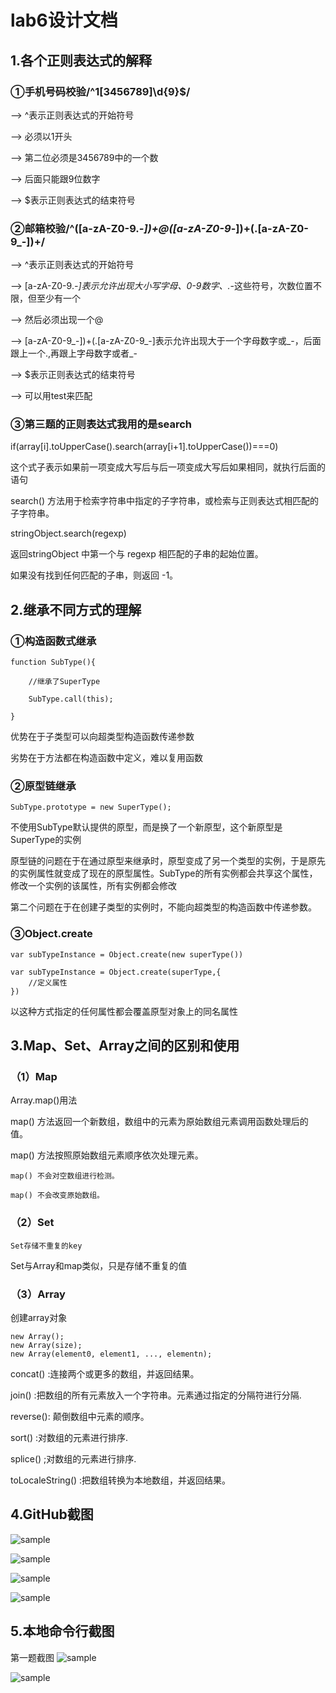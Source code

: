 # lab6设计文档

## 1.各个正则表达式的解释
### ①手机号码校验/^1[3456789]\d{9}$/

--> ^表示正则表达式的开始符号

--> 必须以1开头

--> 第二位必须是3456789中的一个数

--> 后面只能跟9位数字

--> $表示正则表达式的结束符号

### ②邮箱校验/^([a-zA-Z0-9._-])+@([a-zA-Z0-9_-])+(\.[a-zA-Z0-9_-])+/

--> ^表示正则表达式的开始符号

--> [a-zA-Z0-9._-]表示允许出现大小写字母、0-9数字、._-这些符号，次数位置不限，但至少有一个

--> 然后必须出现一个@

--> [a-zA-Z0-9_-])+(\.[a-zA-Z0-9_-]表示允许出现大于一个字母数字或_-，后面跟上一个.,再跟上字母数字或者_-

--> $表示正则表达式的结束符号

--> 可以用test来匹配

### ③第三题的正则表达式我用的是search

if(array[i].toUpperCase().search(array[i+1].toUpperCase())===0)

这个式子表示如果前一项变成大写后与后一项变成大写后如果相同，就执行后面的语句

search() 方法用于检索字符串中指定的子字符串，或检索与正则表达式相匹配的子字符串。

stringObject.search(regexp)

返回stringObject 中第一个与 regexp 相匹配的子串的起始位置。

如果没有找到任何匹配的子串，则返回 -1。

## 2.继承不同方式的理解
### ①构造函数式继承
    function SubType(){
    
        //继承了SuperType
        
        SubType.call(this);
        
    }

优势在于子类型可以向超类型构造函数传递参数

劣势在于方法都在构造函数中定义，难以复用函数

### ②原型链继承

    SubType.prototype = new SuperType();


不使用SubType默认提供的原型，而是换了一个新原型，这个新原型是SuperType的实例

原型链的问题在于在通过原型来继承时，原型变成了另一个类型的实例，于是原先的实例属性就变成了现在的原型属性。SubType的所有实例都会共享这个属性，修改一个实例的该属性，所有实例都会修改

第二个问题在于在创建子类型的实例时，不能向超类型的构造函数中传递参数。


### ③Object.create

    var subTypeInstance = Object.create(new superType())
    
    var subTypeInstance = Object.create(superType,{
        //定义属性
    })

以这种方式指定的任何属性都会覆盖原型对象上的同名属性


## 3.Map、Set、Array之间的区别和使用
### （1）Map

Array.map()用法

map() 方法返回一个新数组，数组中的元素为原始数组元素调用函数处理后的值。

map() 方法按照原始数组元素顺序依次处理元素。

    map() 不会对空数组进行检测。
    
    map() 不会改变原始数组。
    

### （2）Set

    Set存储不重复的key
    

Set与Array和map类似，只是存储不重复的值

### （3）Array
创建array对象

    new Array();
    new Array(size);
    new Array(element0, element1, ..., elementn);
    

concat() :连接两个或更多的数组，并返回结果。

join() :把数组的所有元素放入一个字符串。元素通过指定的分隔符进行分隔.

reverse(): 颠倒数组中元素的顺序。

sort() :对数组的元素进行排序.

splice() ;对数组的元素进行排序.

toLocaleString() :把数组转换为本地数组，并返回结果。


## 4.GitHub截图
![sample](lab6效果图/GitHub截图-1.png)

![sample](lab6效果图/GitHub截图-2.png)

![sample](lab6效果图/GitHub截图-3.png)

![sample](lab6效果图/GitHub截图-4.png)

## 5.本地命令行截图
第一题截图
![sample](lab6效果图/第一题截图.png)

![sample](lab6效果图/命令行截图（2-8）.png)
